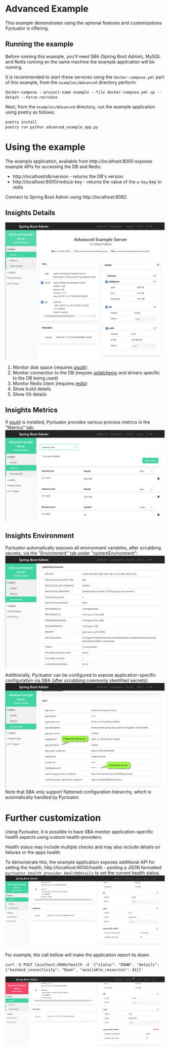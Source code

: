 # Advanced Example
This example demonstrates using the optional features and customizations Pyctuator is offering.

## Running the example
Before running this example, you'll need SBA (Spring Boot Admin), MySQL and Redis running on the same machine the example application will be running. 

It is recommended to start these services using the `docker-compose.yml` part of this example, from the `examples/Advanced` directory perform:
```shell
docker-compose --project-name example --file docker-compose.yml up --detach --force-recreate
```  

Next, from the `examples/Advanced` directory, run the example application using poetry as follows:
```shell
poetry install
poetry run python advanced_example_app.py
```

# Using the example
The example application, available from http://localhost:8000 exposes example APIs for accessing the DB and Redis:
* http://localhost/db/version - returns the DB's version
* http://localhost:8000/redis/a-key - returns the value of the `a-key` key in redis

Connect to Spring Boot Admin using http://localhost:8082.
 
## Insights Details
![Insights Details](../images/Advanced_Insights_Details.png)
1. Monitor disk space (requires [psutil](https://pypi.org/project/psutil/)):
2. Monitor connection to the DB (requies [sqlalchemy](https://pypi.org/project/SQLAlchemy/) and drivers specific to the DB being used)
3. Monitor Redis client (requires [redis](https://pypi.org/project/redis/))
4. Show build details
5. Show Git details

## Insights Metrics
If [psutil](https://pypi.org/project/psutil/) is installed, Pyctuator provides various process metrics in the "Metrics" tab:
![Insights Metrics](../images/Advanced_Insights_Metrics.png)

## Insights Environment
Pyctuator automatically exposes all environment variables, after scrubbing secrets, via the "Environment" tab under "systemEnvironment":
![Insights Environment System Variables](../images/Advanced_Insights_Environment_systemEnvironment.png)

Additionally, Pyctuator can be configured to expose application-specific configuration via SBA (after scrubbing commonly identified secrets):
![Insights Environment App Config](../images/Advanced_Insights_Environment_conf.png)
Note that SBA only support flattened configuration hierarchy, which is automatically handled by Pyctuator.

# Further customization
Using Pyctuator, it is possible to have SBA monitor application-specific health aspects using custom health-providers. 

Health status may include multiple checks and may also include details on failures or the apps health.

To demonstrate this, the example application exposes additional API for setting the health, http://localhost:8000/health - posting a JSON formatted `pyctuator.health_provider.HealthDetails` to set the current health status.
![Insights Details custom_health_up](../images/Advanced_Insights_Details_custom_health_up.png)

For example, the call bellow will make the application report its down.
```shell
curl -X POST localhost:8000/health -d '{"status": "DOWN", "details": {"backend_connectivity": "Down", "available_resources": 41}}'
```
![Insights Details custom_health_down](../images/Advanced_Insights_Details_custom_health_down.png)
